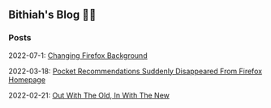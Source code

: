 ## Bithiah's Blog ✍🏼

### Posts 


2022-07-1: [Changing Firefox Background](https://vintagemind.github.io/blog/posts/change_background)


2022-03-18: [Pocket Recommendations Suddenly Disappeared From Firefox Homepage](https://vintagemind.github.io/blog/posts/pocket_recommendations)



2022-02-21: [Out With The Old, In With The New](https://vintagemind.github.io/blog/posts/transition)
